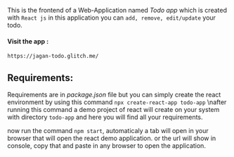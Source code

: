 This is the frontend of a Web-Application named *Todo app* which is created with `React js`
in this application you can `add, remove, edit/update` your todo.

#### Visit the app : 
` https://jagan-todo.glitch.me/ `

## Requirements:
Requirements are in *package.json* file but you can simply create the react environment by using
this command `npx create-react-app todo-app` \nafter running this command a demo project of react will create on your system with directory `todo-app` and here you will find all your requirements.

now run the command `npm start`, automaticaly a tab will open in your browser that will open the react demo application. or the url will show in console, copy that and paste in any browser to open the application.
